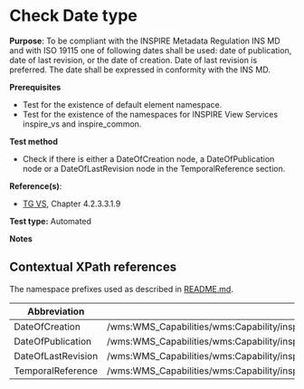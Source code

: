 # Check Date type

**Purpose**: To be compliant with the INSPIRE Metadata Regulation INS MD and with ISO 19115 one of following dates shall be used: date of publication, date of last revision, or the date of creation. Date of last revision is preferred. The date shall be expressed in conformity with the INS MD.

**Prerequisites**

* Test for the existence of default element namespace.
* Test for the existence of the namespaces for INSPIRE View Services inspire_vs and inspire_common.

**Test method**

* Check if there is either a DateOfCreation node, a DateOfPublication node or a DateOfLastRevision node in the TemporalReference section.


**Reference(s)**:
* [TG VS](README.md#ref_TG_VS), Chapter 4.2.3.3.1.9

**Test type:** Automated

**Notes**

## Contextual XPath references

The namespace prefixes used as described in [README.md](README.md#namespaces).

Abbreviation                                               |  XPath expression
---------------------------------------------------------- | -------------------------------------------------------------------------
DateOfCreation <a name="DateOfCreation"></a> | /wms:WMS_Capabilities/wms:Capability/inspire_vs:ExtendedCapabilities/inspire_common:TemporalReference/inspire_common:DateOfCreation
DateOfPublication <a name="DateOfPublication"></a> | /wms:WMS_Capabilities/wms:Capability/inspire_vs:ExtendedCapabilities/inspire_common:TemporalReference/inspire_common:DateOfPublication
DateOfLastRevision <a name="DateOfLastRevision"></a> | /wms:WMS_Capabilities/wms:Capability/inspire_vs:ExtendedCapabilities/inspire_common:TemporalReference/inspire_common:DateOfLastRevision
TemporalReference <a name="TemporalReference"></a> | /wms:WMS_Capabilities/wms:Capability/inspire_vs:ExtendedCapabilities/inspire_common:TemporalReference
